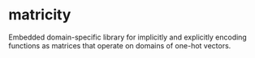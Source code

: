 # matricity
Embedded domain-specific library for implicitly and explicitly encoding functions as matrices that operate on domains of one-hot vectors.
